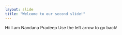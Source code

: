 ```yaml
---
layout: slide
title: "Welcome to our second slide!"
---
```

Hii I am Nandana Pradeep 
Use the left arrow to go back!
